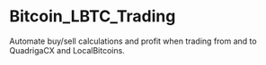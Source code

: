 # Bitcoin_LBTC_Trading
Automate buy/sell calculations and profit when trading from and to QuadrigaCX and LocalBitcoins.
